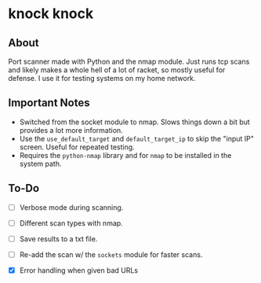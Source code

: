 # knock knock

## About
Port scanner made with Python and the nmap module. Just runs tcp scans and likely makes a whole hell of a lot of racket, so mostly useful for defense. I use it for testing systems on my home network.

## Important Notes
* Switched from the socket module to nmap. Slows things down a bit but provides a lot more information. 
* Use the `use_default_target` and `default_target_ip` to skip the "input IP" screen. Useful for repeated testing.
* Requires the `python-nmap` library and for `nmap` to be installed in the system path.

## To-Do
- [ ] Verbose mode during scanning.
- [ ] Different scan types with nmap.
- [ ] Save results to a txt file.
- [ ] Re-add the scan w/ the `sockets` module for faster scans.

- [X] Error handling when given bad URLs
